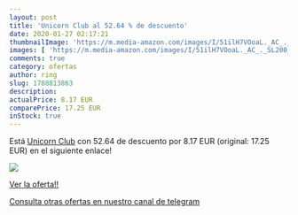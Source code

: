 ```yaml
---
layout: post
title: 'Unicorn Club al 52.64 % de descuento'
date: 2020-01-27 02:17:21
thumbnailImage: 'https://m.media-amazon.com/images/I/51ilH7VOoaL._AC_._SL200_.jpg'
images: [ 'https://m.media-amazon.com/images/I/51ilH7VOoaL._AC_._SL200_.jpg' ]
comments: true
category: ofertas
author: ring
slug: 1788813863
description:
actualPrice: 8.17 EUR
comparePrice: 17.25 EUR
inStock: true
---
```


Está [Unicorn Club](https://www.amazon.es/dp/1788813863/?tag=redken-21) con 52.64 de descuento por 8.17 EUR (original: 17.25 EUR) en el siguiente enlace!

[![](https://m.media-amazon.com/images/I/51ilH7VOoaL._AC_._SL200_.jpg)](https://www.amazon.es/dp/1788813863/?tag=redken-21)

[Ver la oferta!!](https://www.amazon.es/dp/1788813863/?tag=redken-21)

[Consulta otras ofertas en nuestro canal de telegram](https://t.me/s/ofertas25)
